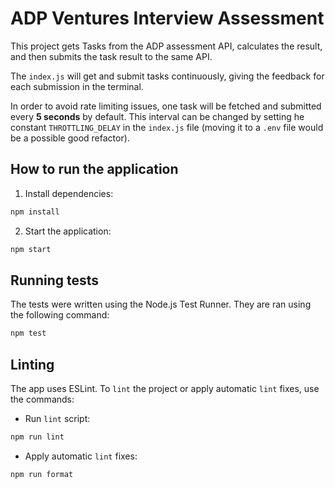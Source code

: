 # ADP Ventures Interview Assessment

This project gets Tasks from the ADP assessment API, calculates the result, and then submits the task result to the same API.

The `index.js` will get and submit tasks continuously, giving the feedback for each submission in the terminal.

In order to avoid rate limiting issues, one task will be fetched and submitted every **5 seconds** by default. This interval can be changed by setting he constant `THROTTLING_DELAY` in the `index.js` file (moving it to a `.env` file would be a possible good refactor).

## How to run the application

1. Install dependencies:
```bash
npm install
```

2. Start the application:
```bash
npm start
```

## Running tests

The tests were written using the Node.js Test Runner. They are ran using the following command:

```bash
npm test
```

## Linting

The app uses ESLint. To `lint` the project or apply automatic `lint` fixes, use the commands:

- Run `lint` script:
```bash
npm run lint
```

- Apply automatic `lint` fixes:
```bash
npm run format
```
